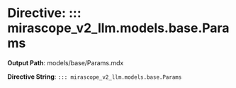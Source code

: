 # Directive: ::: mirascope_v2_llm.models.base.Params

**Output Path**: models/base/Params.mdx

**Directive String**: `::: mirascope_v2_llm.models.base.Params`

